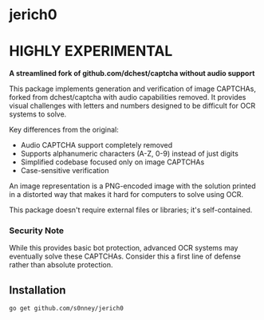 jerich0
=====================

# HIGHLY EXPERIMENTAL


**A streamlined fork of github.com/dchest/captcha without audio support**

This package implements generation and verification of image CAPTCHAs, forked from dchest/captcha with audio capabilities removed. It provides visual challenges with letters and numbers designed to be difficult for OCR systems to solve.

Key differences from the original:
- Audio CAPTCHA support completely removed
- Supports alphanumeric characters (A-Z, 0-9) instead of just digits
- Simplified codebase focused only on image CAPTCHAs
- Case-sensitive verification 

An image representation is a PNG-encoded image with the solution printed in a distorted way that makes it hard for computers to solve using OCR.

This package doesn't require external files or libraries; it's self-contained.

### Security Note
While this provides basic bot protection, advanced OCR systems may eventually solve these CAPTCHAs. Consider this a first line of defense rather than absolute protection.

## Installation
```bash
go get github.com/s0nney/jerich0
